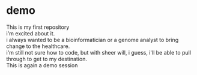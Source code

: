 # demo
This is my first repository
<br>
i'm excited about it. 
<br>
i always wanted to be a bioinformatician or a genome analyst to bring change to the healthcare.
<br>
i'm still not sure how to code, but with sheer will, i guess, i'll be able to pull through to get to my destination. 
<br>
This is again a demo session